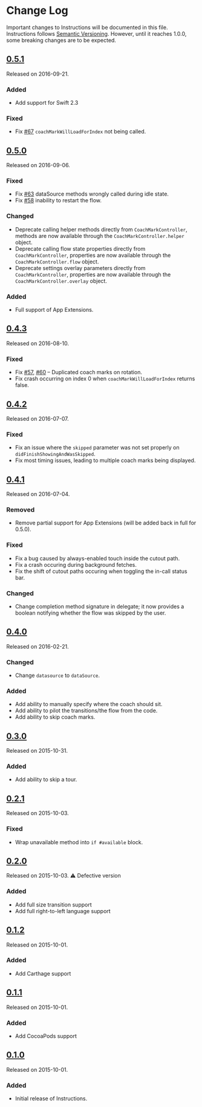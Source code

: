 # Change Log
Important changes to Instructions will be documented in this file.
Instructions follows [Semantic Versioning](http://semver.org/).
However, until it reaches 1.0.0, some breaking changes are to be expected.

## [0.5.1](https://github.com/ephread/Instructions/releases/tag/0.5.1)
Released on 2016-09-21.

### Added
- Add support for Swift 2.3

### Fixed
- Fix [#67] `coachMarkWillLoadForIndex` not being called.

[#67]: https://github.com/ephread/Instructions/issues/67

## [0.5.0](https://github.com/ephread/Instructions/releases/tag/0.5.0)
Released on 2016-09-06.

### Fixed
- Fix [#63] dataSource methods wrongly called during idle state.
- Fix [#58] inability to restart the flow.

[#63]: https://github.com/ephread/Instructions/issues/63
[#58]: https://github.com/ephread/Instructions/issues/58

### Changed
- Deprecate calling helper methods directly from `CoachMarkController`, methods are now available through the `CoachMarkController.helper` object.
- Deprecate calling flow state properties directly from `CoachMarkController`, properties are now available through the `CoachMarkController.flow` object.
- Deprecate settings overlay parameters directly from `CoachMarkController`, properties are now available through the `CoachMarkController.overlay` object.

### Added
- Full support of App Extensions.

## [0.4.3](https://github.com/ephread/Instructions/releases/tag/0.4.3)
Released on 2016-08-10.

### Fixed
- Fix [#57], [#60] – Duplicated coach marks on rotation.
- Fix crash occurring on index 0 when `coachMarkWillLoadForIndex` returns false.

[#57]: https://github.com/ephread/Instructions/issues/57
[#60]: https://github.com/ephread/Instructions/issues/60

## [0.4.2](https://github.com/ephread/Instructions/releases/tag/0.4.2)
Released on 2016-07-07.

### Fixed
- Fix an issue where the `skipped` parameter was not set properly on `didFinishShowingAndWasSkipped`.
- Fix most timing issues, leading to multiple coach marks being displayed.

## [0.4.1](https://github.com/ephread/Instructions/releases/tag/0.4.1)
Released on 2016-07-04.

### Removed
- Remove partial support for App Extensions (will be added back in full for 0.5.0).

### Fixed
- Fix a bug caused by always-enabled touch inside the cutout path.
- Fix a crash occuring during background fetches.
- Fix the shift of cutout paths occuring when toggling the in-call status bar.

### Changed
- Change completion method signature in delegate; it now provides a boolean notifying whether the flow was skipped by the user.

## [0.4.0](https://github.com/ephread/Instructions/releases/tag/0.4.0)
Released on 2016-02-21.

### Changed
- Change `datasource` to `dataSource`.

### Added
- Add ability to manually specify where the coach should sit.
- Add ability to pilot the transitions/the flow from the code.
- Add ability to skip coach marks.

## [0.3.0](https://github.com/ephread/Instructions/releases/tag/0.3.0)
Released on 2015-10-31.

### Added
- Add ability to skip a tour.

## [0.2.1](https://github.com/ephread/Instructions/releases/tag/0.2.1)
Released on 2015-10-03.

### Fixed
- Wrap unavailable method into `if #available` block.

## [0.2.0](https://github.com/ephread/Instructions/releases/tag/0.2.0)
Released on 2015-10-03. ⚠️ Defective version

### Added
- Add full size transition support
- Add full right-to-left language support

## [0.1.2](https://github.com/ephread/Instructions/releases/tag/0.1.2)
Released on 2015-10-01.

### Added
- Add Carthage support

## [0.1.1](https://github.com/ephread/Instructions/releases/tag/0.1.1)
Released on 2015-10-01.

### Added
- Add CocoaPods support

## [0.1.0](https://github.com/ephread/Instructions/releases/tag/0.1.0)
Released on 2015-10-01.

### Added
- Initial release of Instructions.
